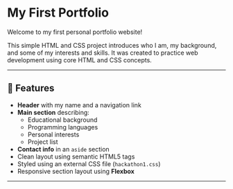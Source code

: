 # My First Portfolio

Welcome to my first personal portfolio website!

This simple HTML and CSS project introduces who I am, my background, and some of my interests and skills. 
It was created to practice web development using core HTML and CSS concepts.

---

## 📄 Features

- **Header** with my name and a navigation link
- **Main section** describing:
  - Educational background
  - Programming languages
  - Personal interests
  - Project list
- **Contact info** in an `aside` section
- Clean layout using semantic HTML5 tags
- Styled using an external CSS file (`hackathon1.css`)
- Responsive section layout using **Flexbox**

---



